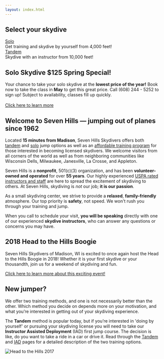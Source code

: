 ```yaml
---
layout: index.html
---
```


<h2 class="choose-text">Select your skydive</h2>

<div class="skydive-selector">
  <div class="skydive-selector__option skydive-selector__option--solo">
    <a href="solo-skydiving-wisconsin">
      <div><span>Solo</span></div>
    </a>
    <aside>Get training and skydive by yourself from 4,000 feet!</aside>
  </div>
  <div class="skydive-selector__option skydive-selector__option--tandem">
    <a href="tandem-skydiving-wisconsin">
      <div><span>Tandem</span></div>
    </a>
    <aside>Skydive with an instructor from 10,000 feet!</aside>
  </div>
</div>

<div class="spring-special-banner">
  <h2>Solo Skydive $125 Spring Special!</h2>

  Your chance to take your solo skydive at the __lowest price of the year!__ Book now to take the class in __May__ to get this great price. Call (608) 244 - 5252 to sign up! Subject to availability, classes fill up quickly.
  <br><br>
  [Click here to learn more](solo-skydiving-wisconsin)
</div>

## Welcome to Seven Hills &mdash; jumping out of planes since 1962

Located __15 minutes from Madison__, Seven Hills Skydivers offers both [tandem](tandem-skydiving-wisconsin) and [solo](solo-skydiving-wisconsin) jump options as well as an [affordable training program](learn-to-skydive) for those interested in becoming licensed skydivers. We welcome visitors from all corners of the world as well as from neighboring communities like Wisconsin Dells, Milwaukee, Janesville, La Crosse, and Appleton.
 
Seven Hills is a __nonprofit__, 501(c)(3) organization, and has been __volunteer-owned and operated__ for over __55 years__. Our highly experienced [USPA rated instructors and staff](who-we-are) are here to spread the excitement of skydiving to others. At Seven Hills, skydiving is _not_ our job; __it is our passion__.
 
As a small skydiving center, we strive to provide a __relaxed__, __family-friendly__ atmosphere.  Our top priority is __safety__, not speed. We won't rush you through your training and jump.
 
When you call to schedule your visit, __you will be speaking__ directly with one of our experienced __skydive instructors__, who can answer any questions or concerns you may have.

## 2018 Head to the Hills Boogie

Seven Hills Skydivers of Madison, WI is excited to once again host the Head to the Hills Boogie in 2018! Whether it is your first skydive or your thousandth, join us for a weekend of skydiving and fun.

[Click here to learn more about this exciting event!](posts/head-to-the-hills-2018)

## New jumper?

We offer two training methods, and one is not necessarily better than the other. Which method you decide on depends more on your motivation, and what you’re interested in getting out of your skydiving experience.

The **Tandem** method is popular today, but if you’re interested in 'doing by yourself' or pursuing your skydiving license you will need to take our **Instructor Assisted Deployment** (IAD) first jump course. The decision is like, do you want to take a ride in a car or drive it. Read through the [Tandem](../tandem-skydiving-wisconsin) and [IAD](../solo-skydiving-wisconsin) pages for a detailed description of the two training options.

<img data-src="img/head-to-hills.jpg" alt="Head to the Hills 2017" class="full-width">
